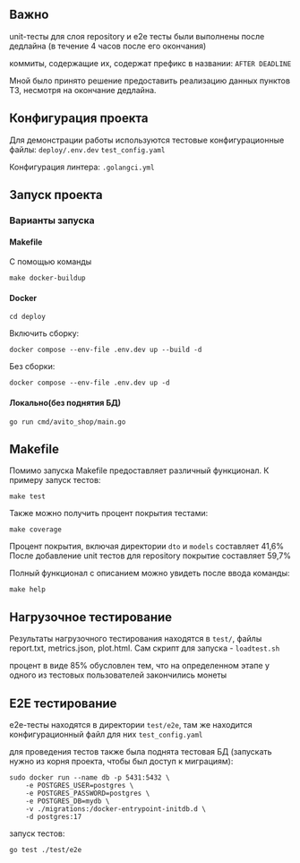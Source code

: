 ## Важно

unit-тесты для слоя repository и e2e тесты были выполнены после дедлайна (в течение 4 часов после его окончания)

коммиты, содержащие их, содержат префикс в названии: `AFTER DEADLINE`

Мной было принято решение предоставить реализацию данных пунктов ТЗ, несмотря на окончание дедлайна.
## Конфигурация проекта

Для демонстрации работы используются тестовые конфигурационные файлы:
`deploy/.env.dev`
`test_config.yaml`

Конфигурация линтера:
`.golangci.yml`

## Запуск проекта

### Варианты запуска

#### Makefile

С помощью команды 

```shell
make docker-buildup 
```

#### Docker

```shell
cd deploy
```
Включить сборку:
```shell
docker compose --env-file .env.dev up --build -d
```
Без сборки:
```shell
docker compose --env-file .env.dev up -d
```
#### Локально(без поднятия БД)

```shell
go run cmd/avito_shop/main.go
```

## Makefile

Помимо запуска Makefile предоставляет различный функционал. К примеру запуск тестов:

```shell
make test
```

Также можно получить процент покрытия тестами:


```shell
make coverage
```
Процент покрытия, включая директории `dto` и `models` составляет 41,6%
После добавление unit тестов для repository покрытие составляет 59,7%


Полный функционал с описанием можно увидеть после ввода команды:

```shell
make help
```

## Нагрузочное тестирование

Результаты нагрузочного тестирования находятся в `test/`, файлы report.txt, metrics.json, plot.html. Сам скрипт для запуска - `loadtest.sh`

процент в виде 85% обусловлен тем, что на определенном этапе у одного из тестовых пользователей закончились монеты

## E2E тестирование

е2е-тесты находятся в директории `test/e2e`, там же находится конфигурационный файл для них `test_config.yaml`

для проведения тестов также была поднята тестовая БД (запускать нужно из корня проекта, чтобы был доступ к миграциям):

```shell
sudo docker run --name db -p 5431:5432 \
    -e POSTGRES_USER=postgres \
    -e POSTGRES_PASSWORD=postgres \
    -e POSTGRES_DB=mydb \
    -v ./migrations:/docker-entrypoint-initdb.d \
    -d postgres:17

```

запуск тестов:

```shell
go test ./test/e2e  
```
